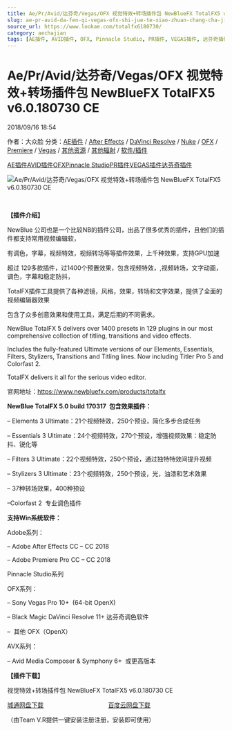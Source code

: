 ```yaml
---
title: Ae/Pr/Avid/达芬奇/Vegas/OFX 视觉特效+转场插件包 NewBlueFX TotalFX5 v6.0.180730 CE
slug: ae-pr-avid-da-fen-qi-vegas-ofx-shi-jue-te-xiao-zhuan-chang-cha-jian-bao-newbluefx-totalfx5-v6-0-180730-ce
source_url: https://www.lookae.com/totalfx6180730/
category: aechajian
tags: [AE插件, AVID插件, OFX, Pinnacle Studio, PR插件, VEGAS插件, 达芬奇插件]
---
```

# Ae/Pr/Avid/达芬奇/Vegas/OFX 视觉特效+转场插件包 NewBlueFX TotalFX5 v6.0.180730 CE

2018/09/16 18:54

作者：大众脸
分类：[AE插件](https://www.lookae.com/after-effects/aechajian/) / [After Effects](https://www.lookae.com/after-effects/) / [DaVinci Resolve](https://www.lookae.com/qitarjcj/resolvezy/) / [Nuke](https://www.lookae.com/qitarjcj/nukezy/) / [OFX](https://www.lookae.com/qitarjcj/ofxzy/) / [Premiere](https://www.lookae.com/qitarjcj/premierezy/) / [Vegas](https://www.lookae.com/qitarjcj/vegaszy/) / [其他资源](https://www.lookae.com/qitarjcj/otherzy/) / [其他辐射](https://www.lookae.com/others/) / [软件/插件](https://www.lookae.com/qitarjcj/)

[AE插件](https://www.lookae.com/tag/ae%e6%8f%92%e4%bb%b6/)[AVID插件](https://www.lookae.com/tag/avid%e6%8f%92%e4%bb%b6/)[OFX](https://www.lookae.com/tag/ofx/)[Pinnacle Studio](https://www.lookae.com/tag/pinnacle-studio/)[PR插件](https://www.lookae.com/tag/pr%e6%8f%92%e4%bb%b6/)[VEGAS插件](https://www.lookae.com/tag/vegas%e6%8f%92%e4%bb%b6/)[达芬奇插件](https://www.lookae.com/tag/%e8%be%be%e8%8a%ac%e5%a5%87%e6%8f%92%e4%bb%b6/)

![Ae/Pr/Avid/达芬奇/Vegas/OFX 视觉特效+转场插件包 NewBlueFX TotalFX5 v6.0.180730 CE](https://www.lookae.com/wp-content/uploads/2016/05/TotalFX3.jpg "Ae/Pr/Avid/达芬奇/Vegas/OFX 视觉特效+转场插件包 NewBlueFX TotalFX5 v6.0.180730 CE-LookAE.com")

﻿﻿

**【插件介绍】**

NewBlue 公司也是一个比较NB的插件公司，出品了很多优秀的插件，且他们的插件都支持常用视频编辑软，

有调色，字幕，视频特效，视频转场等等插件效果，上千种效果，支持GPU加速

超过 129多款插件，过1400个预置效果，包含视频特效，,视频转场，文字动画，调色，字幕和稳定防抖，

TotalFX插件工具提供了各种滤镜，风格，效果，转场和文字效果，提供了全面的视频编辑器效果

包含了众多创意效果和使用工具，满足后期的不同需求。

NewBlue TotalFX 5 delivers over 1400 presets in 129 plugins in our most comprehensive collection of titling, transitions and video effects.

Includes the fully-featured Ultimate versions of our Elements, Essentials, Filters, Stylizers, Transitions and Titling lines. Now including Titler Pro 5 and Colorfast 2.

TotalFX delivers it all for the serious video editor.

官网地址：https://www.newbluefx.com/products/totalfx

**NewBlue TotalFX 5.0 build 170317  包含效果插件：**

– Elements 3 Ultimate：21个视频特效，250个预设，简化多步合成任务

– Essentials 3 Ultimate：24个视频特效，270个预设，增强视频效果：稳定防抖、锐化等

– Filters 3 Ultimate：22个视频特效，250个预设，通过独特特效间提升视频

– Stylizers 3 Ultimate：23个视频特效，250个预设，光，油漆和艺术效果

– 37种转场效果，400种预设

–Colorfast 2  专业调色插件

**支持Win系统软件：**

Adobe系列：

– Adobe After Effects CC – CC 2018

– Adobe Premiere Pro CC – CC 2018

Pinnacle Studio系列

OFX系列：

– Sony Vegas Pro 10+  (64-bit OpenX)

– Black Magic DaVinci Resolve 11+ 达芬奇调色软件

–  其他 OFX（OpenX）

AVX系列：

– Avid Media Composer & Symphony 6+  或更高版本

**【插件下载】**

视觉特效+转场插件包 NewBlueFX TotalFX5 v6.0.180730 CE

[城通网盘下载](https://lookae.ctfile.com/fs/680462-310409649)                                      [百度云网盘下载](https://pan.baidu.com/s/1-eCfchyD1zWfG9YaZoF4MQ)

（由Team V.R提供一键安装注册注册，安装即可使用）
